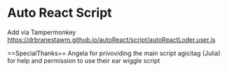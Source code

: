 # Auto React Script
Add via Tampermonkey https://drbranestawm.github.io/autoReact/script/autoReactLoder.user.js


==SpecialThanks==
Angela for privoviding the main script
agicitag (Julia) for help and permission to use their ear wiggle script

